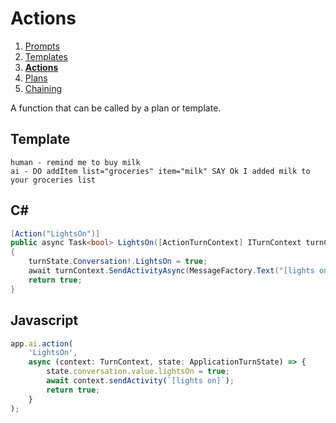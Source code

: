 # Actions

1. [Prompts](./00.PROMPTS.md)
2. [Templates](./01.TEMPLATES.md)
3. [**Actions**](./02.ACTIONS.md)
4. [Plans](./03.PLANS.md)
5. [Chaining](./04.CHAINING.md)

A function that can be called by a plan or template.

## Template

```Prompt
human - remind me to buy milk
ai - DO addItem list="groceries" item="milk" SAY Ok I added milk to your groceries list
```

## C#

```C#
[Action("LightsOn")]
public async Task<bool> LightsOn([ActionTurnContext] ITurnContext turnContext, [ActionTurnState] AppState turnState)
{
    turnState.Conversation!.LightsOn = true;
    await turnContext.SendActivityAsync(MessageFactory.Text("[lights on]"));
    return true;
}
```

## Javascript

```typescript
app.ai.action(
    'LightsOn',
    async (context: TurnContext, state: ApplicationTurnState) => {
        state.conversation.value.lightsOn = true;
        await context.sendActivity(`[lights on]`);
        return true;
    }
);
```
